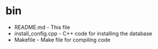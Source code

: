 bin
===

* README.md - This file
* install_config.cpp - C++ code for installing the database
* Makefile - Make file for compiling code
